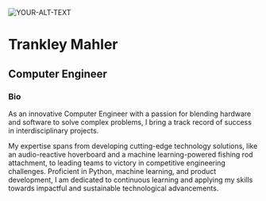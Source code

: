 <picture>
 <source media="(prefers-color-scheme: dark)" srcset="https://www.beecreekphoto.com/images/xl/san-antonio-skyline-twilight-pano-D85_2913.jpg">
 <source media="(prefers-color-scheme: light)" srcset="https://www.beecreekphoto.com/images/xl/san-antonio-skyline-twilight-pano-D85_2913.jpg">
 <img alt="YOUR-ALT-TEXT" src="https://www.beecreekphoto.com/images/xl/san-antonio-skyline-twilight-pano-D85_2913.jpg">
</picture>

# **Trankley Mahler** 
## Computer Engineer

### Bio
As an innovative Computer Engineer with a passion for blending hardware and software to solve complex problems, I bring a track record of success in interdisciplinary projects. 

My expertise spans from developing cutting-edge technology solutions, like an audio-reactive hoverboard and a machine learning-powered fishing rod attachment, to leading teams to victory in competitive engineering challenges. Proficient in Python, machine learning, and product development, I am dedicated to continuous learning and applying my skills towards impactful and sustainable technological advancements.
